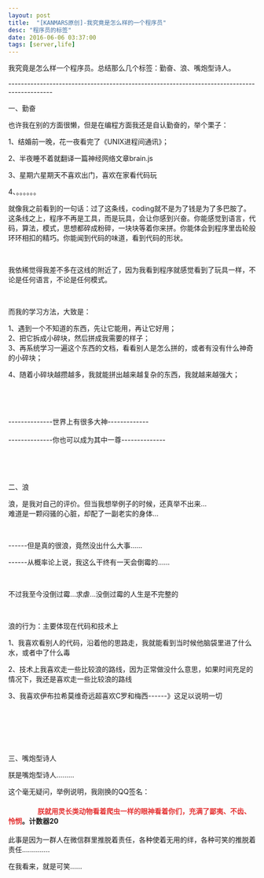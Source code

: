 ```yaml
---
layout: post
title:  "[KANMARS原创]-我究竟是怎么样的一个程序员"
desc: "程序员的标签"
date: 2016-06-06 03:37:00
tags: [server,life]
---
```

<p>
	我究竟是怎么样一个程序员。总结那么几个标签：<span>勤奋、</span>浪、嘴炮型诗人。
</p>
<p>
	--------------------------------------------------------------------------------------------
</p>
<p>
	一、<span>勤奋</span>
</p>
<p>
	<span>也许我在别的方面很懒，但是在编程方面我还是自认勤奋的，举个栗子：</span>
</p>
<p>
	<span>1、结婚前一晚，花一夜看完了《UNIX进程间通讯》；</span>
</p>
<p>
	<span>2、半夜睡不着就翻译一篇神经网络文章brain.js</span>
</p>
<p>
	<span>3、星期六星期天不喜欢出门，喜欢在家看代码玩</span>
</p>
<p>
	<span>4、。。。。。。</span>
</p>
<p>
	就像我之前看到的一句话：过了这条线，coding就不是为了钱是为了多巴胺了。这条线之上，程序不再是工具，而是玩具，会让你感到兴奋。你能感觉到语言，代码，算法，模式，思想都碎成粉碎，一块块等着你来拼。你能体会到程序里齿轮般环环相扣的精巧。你能闻到代码的味道，看到代码的形状。<span id="__kindeditor_bookmark_end_14__"></span>
</p>
<p>
	<br />
</p>
<p>
	我依稀觉得我差不多在这线的附近了，因为我看到程序就感觉看到了玩具一样，不论是任何语言，不论是任何模式。
</p>
<p>
	<br />
</p>
<p>
	而我的学习方法，大致是：
</p>
<p>
	1、遇到一个不知道的东西，先让它能用，再让它好用；<br />
2、把它拆成小碎块，然后拼成我需要的样子；<br />
3、<span>再系统学习一遍这个东西的文档，看看别人是怎么拼的，或者有没有什么神奇的小碎块；</span>
</p>
<p>
	4、<span>随着小碎块越攒越多，我就能拼出越来越复杂的东西，我就越来越强大；</span>
</p>
<p>
	<br />
</p>
<p>
	<br />
</p>
<p>
	--------------世界上有很多大神-------------<br />
<br />
--------------你也可以成为其中一尊--------------
</p>
<p>
	<br />
</p>
<p>
	<br />
</p>
<p>
	二、浪
</p>
<p>
	浪，是我对自己的评价。但当我想举例子的时候，还真举不出来...<br />
难道是一颗闷骚的心脏，却配了一副老实的身体...
</p>
<p>
	<br />
</p>
<p>
	------但是真的很浪，竟然没出什么大事......
</p>
<p>
	------从概率论上说，我这么干终有一天会倒霉的......
</p>
<p>
	<br />
</p>
<p>
	不过我至今没倒过霉...求虐...没倒过霉的人生是不完整的
</p>
<p>
	<br />
</p>
<p>
	浪的行为：主要体现在代码和技术上
</p>
<p>
	1、我喜欢看别人的代码，沿着他的思路走，我就能看到当时候他脑袋里进了什么水，或者中了什么毒
</p>
<p>
	2、技术上我喜欢走一些比较浪的路线，因为正常做没什么意思，如果时间充足的情况下，我还是喜欢走一些比较浪的路线
</p>
<p>
	3、我喜欢伊布拉希莫维奇远超喜欢C罗和梅西------》这足以说明一切
</p>
<p>
	<br />
</p>
<p>
	<br />
</p>
<p>
	<br />
</p>
<p>
	三、<span>嘴炮型诗人</span>
</p>
<p>
	朕是嘴炮型诗人.........
</p>
<p>
	这个毫无疑问，举例说明，我刚换的QQ签名：
</p>
<h4>
	&nbsp; &nbsp; &nbsp; &nbsp; &nbsp; &nbsp; &nbsp; &nbsp; &nbsp; <span style="color:#E53333;"><strong>朕就用灵长类动物看着爬虫一样的眼神看着你们，充满了鄙夷、不齿、怜悯</strong></span>。计数器20
</h4>
<p>
	此事是因为一群人在微信群里推脱着责任，各种使着无用的绊，各种可笑的推脱着责任..............
</p>
<p>
	在我看来，就是可笑......
</p>
<p>
	<br />
</p>
<p>
	<br />
</p>
